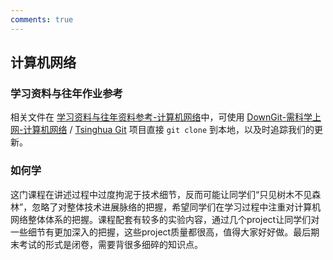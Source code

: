 ```yaml
---
comments: true
---
```


## 计算机网络

### 学习资料与往年作业参考

相关文件在 [学习资料与往年资料参考-计算机网络](https://github.com/Open-DA/OpenDA/tree/main/B_%E8%87%AA%E5%8A%A8%E5%8C%96%E7%B3%BB%E4%B8%93%E4%B8%9A%E4%B8%BB%E4%BF%AE%E8%AF%BE%E7%A8%8B/%E8%AE%A1%E7%AE%97%E6%9C%BA%E7%BD%91%E7%BB%9C)中，可使用 [DownGit-需科学上网-计算机网络](https://tool.mkblog.cn/downgit/#/home?url=https://github.com/Open-DA/OpenDA/tree/main/B_%E8%87%AA%E5%8A%A8%E5%8C%96%E7%B3%BB%E4%B8%93%E4%B8%9A%E4%B8%BB%E4%BF%AE%E8%AF%BE%E7%A8%8B/%E8%AE%A1%E7%AE%97%E6%9C%BA%E7%BD%91%E7%BB%9C) / [Tsinghua Git](https://git.tsinghua.edu.cn/openda/openda) 项目直接 `git clone` 到本地，以及时追踪我们的更新。

### 如何学

这门课程在讲述过程中过度拘泥于技术细节，反而可能让同学们“只见树木不见森林”，忽略了对整体技术进展脉络的把握，希望同学们在学习过程中注重对计算机网络整体体系的把握。课程配套有较多的实验内容，通过几个project让同学们对一些细节有更加深入的把握，这些project质量都很高，值得大家好好做。最后期末考试的形式是闭卷，需要背很多细碎的知识点。
